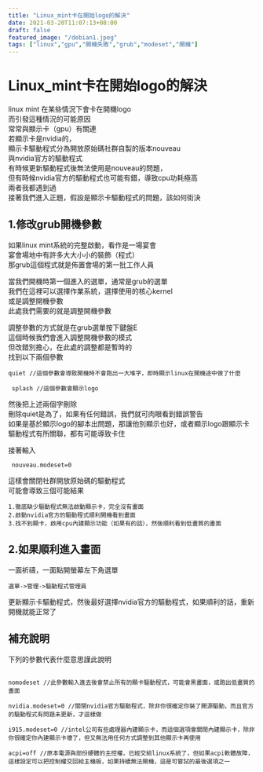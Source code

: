 ```yaml
---
title: "Linux_mint卡在開始logo的解決"
date: 2021-03-20T11:07:13+08:00
draft: false
featured_image: "/debian1.jpeg"
tags: ["linux","gpu","開機失敗","grub","modeset","開機"]
---
```


# Linux_mint卡在開始logo的解決

linux mint 在某些情況下會卡在開機logo  
而引發這種情況的可能原因  
常常與顯示卡（gpu）有關連  
若顯示卡是nvidia的，  
顯示卡驅動程式分為開放原始碼社群自製的版本nouveau  
與nvidia官方的驅動程式  
有時候更新驅動程式後無法使用是nouveau的問題，  
但有時候nvidia官方的驅動程式也可能有錯，導致cpu功耗極高  
兩者我都遇到過  
接著我們進入正題，假設是顯示卡驅動程式的問題，該如何街決

## 1.修改grub開機參數

如果linux mint系統的完整啟動，看作是一場宴會  
宴會場地中有許多大大小小的裝飾（程式）  
那grub這個程式就是佈置會場的第一批工作人員  

當我們開機時第一個進入的選單，通常是grub的選單  
我們在這裡可以選擇作業系統，選擇使用的核心kernel  
或是調整開機參數  
此處我們需要的就是調整開機參數  

調整參數的方式就是在grub選單按下鍵盤E  
這個時候我們會進入調整開機參數的模式  
但改錯別擔心，在此處的調整都是暫時的  
找到以下兩個參數  

```shell
quiet //這個參數會導致開機時不會跑出一大堆字，即時顯示linux在開機途中做了什麼
```

```shell
 splash //這個參數會顯示logo
```

然後把上述兩個字刪除  
刪除quiet是為了，如果有任何錯誤，我們就可肉眼看到錯誤警告  
如果是基於顯示logo的腳本出問題，那讓他別顯示也好，或者顯示logo跟顯示卡驅動程式有所關聯，都有可能導致卡住  

接著輸入

```shell
 nouveau.modeset=0 
```

這樣會關閉社群開放原始碼的驅動程式  
可能會導致三個可能結果  

```shell
1.徹底缺少驅動程式無法啟動顯示卡，完全沒有畫面
2.啟動nvidia官方的驅動程式順利開機看到畫面
3.找不到顯卡，啟用cpu內建顯示功能（如果有的話），然後順利看到低畫質的畫面
```

## 2.如果順利進入畫面

一面祈禱，一面點開螢幕左下角選單  

```shell
選單->管理->驅動程式管理員
```

更新顯示卡驅動程式，然後最好選擇nvidia官方的驅動程式，如果順利的話，重新開機就能正常了  

## 補充說明

下列的參數代表什麼意思謹此說明

```shell

nomodeset //此參數輸入進去後會禁止所有的顯卡驅動程式，可能會黑畫面，或跑出低畫質的畫面

nvidia.modeset=0 //關閉nvidia官方驅動程式，除非你很確定你裝了開源驅動，而且官方的驅動程式有問題未更新，才這樣做

i915.modeset=0 //intel公司有些處理器內建顯示卡，而這個選項會關閉內建顯示卡，除非你很確定你內建顯示卡壞了，但又無法用任何方式調整到其他顯示卡再使用

acpi=off //原本電源與部份硬體的主控權，已經交給linux系統了，但如果acpi軟體故障，這樣設定可以把控制權交回給主機板，如果持續無法開機，這是可嘗試的最後選項之一

```
